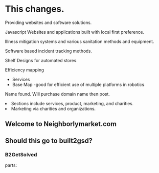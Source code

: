 <h1>This changes.</h1> 
<p>Providing websites and software solutions.</p>
<p> Javascript Websites and applications built with local first preference. </p>
<p>
Illness mitigation systems and various sanitation methods and equipment.
  </p>
  <p>Software based incident tracking methods.</p>
<p>Shelf Designs for automated stores</p>

<p>Efficiency mapping</p>
<ul>
  <li>Services
  </li>
  <li>Base Map -good for efficient use of multiple platforms in robotics</li>
  
  </ul>
<p>Name found. Will purchase domain name then post.
 </p>
<li>Sections include services, product, marketing, and charities. </li>
<li>Marketing via charities and organizations.</li>
<h2>Welcome to Neighborlymarket.com</h2>
<h2>Should this go to built2gsd?</h2>
<h3>B2GetSolved</h3>
parts:
<script>
import { createStore } from 'redux'
import todoApp from './reducers'
const store = createStore(todoApp)
  </script>
